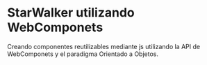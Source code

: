 # StarWalker utilizando WebComponets

Creando componentes reutilizables mediante js utilizando la API de WebComponets y el paradigma Orientado a Objetos.
